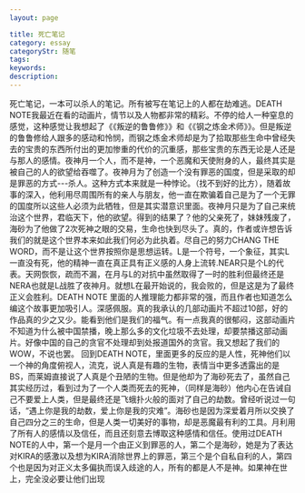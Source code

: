 ```yaml
---
layout: page

title: 死亡笔记
category: essay
categoryStr: 随笔
tags:
keywords:
description:
---
```


死亡笔记，一本可以杀人的笔记。所有被写在笔记上的人都在劫难逃。DEATH NOTE我最近在看的动画片，情节以及人物都非常的精彩。不停的给人一种窒息的感觉，这种感觉让我想起了《《叛逆的鲁鲁修》》和《《钢之炼金术师》》。但是叛逆的鲁鲁修给人跟多的感动和怜悯，而钢之炼金术师却是为了拾取那些生命中曾经失去的宝贵的东西所付出的更加惨重的代价的沉重感，那些宝贵的东西无论是人还是与那人的感情。夜神月一个人，而不是神，一个恶魔和天使附身的人，最终其实是被自己的人的欲望给吞噬了。夜神月为了创造一个没有罪恶的国度，但是采取的却是罪恶的方式---杀人。这种方式本来就是一种悖论。（找不到好的比方），随着故事的深入，他利用尽周围所有的亲人与朋友，他一直在欺骗着自己是为了一个无罪的国度所以这些人必须为此牺牲，但是其实潜意识里面。夜神月只是为了自己来统治这个世界，君临天下，他的欲望。得到的结果了？他的父亲死了，妹妹残废了，海砂为了他做了2次死神之眼的交易，生命也快到尽头了。真的，作者或许想告诉我们的就是这个世界本来如此我们何必为此执着。尽自己的努力CHANG THE WORD，而不是让这个世界按照你是思想运转。L是一个符号，一个象征，其实L一直没有死，他的精神一直在真正具有正义感的人身上流转.NEAR只是个L的代表。天网恢恢，疏而不漏，在月与L的对抗中虽然取得了一时的胜利但最终还是NERA也就是L战胜了夜神月。就想L在最开始说的，我会败的，但是这是为了最终正义会胜利。DEATH NOTE 里面的人推理能力都非常的强，而且作者也知道怎么编这个故事更加吸引人。深感佩服。真的我承认的几部动画片不超过10部，好的作品真的少之又少。能看到他们是我们的福气。有一点我真的很郁闷，这部动画片不知道为什么被中国禁播，晚上那么多的文化垃圾不去处理，却要禁播这部动画片。好像中国的自己的贪官不处理却到处报道国外的贪官。我又想起了我们的WOW，不说也罢。
回到DEATH NOTE，里面更多的反应的是人性，死神他们以一个神的角度俯视人，流克，说人真是有趣的生物，表情当中更多透露出的是BS，而莱姆直接说了人真是个丑陋的生物。但是他却为了海砂死去了，虽然自己其实经历过，看到过为了一个人类而死去的死神，（同样是海砂）他内心在告诫自己不要爱上人类，但是最终还是飞蛾扑火般的面对了自己的劫数。曾经听说过一句话，“遇上你是我的劫数，爱上你是我的灾难”。海砂也是因为深爱着月所以交换了自己四分之三的生命，但是人类一切美好的事物，却是恶魔最有利的工具。月利用了所有人的感情以及信任，而且还刻意去博取这种感情和信任。使用过DEATH NOTE的人中，第一个是月一个由正义到罪恶的人，第二个是海砂，她是为了表达对KIRA的感激以及想为KIRA消除世界上的罪恶，第三个是个自私自利的人，第四个也是因为对正义太多偏执而误入歧途的人，所有的都是人不是神。如果神在世上，完全没必要让他们出现